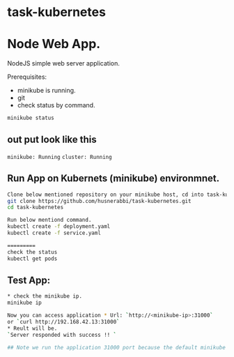 # task-kubernetes

Node Web App.
========
NodeJS simple web server application.


Prerequisites:

* minikube is running.
* git
* check status by command.
```bash
minikube status
```
## out put look like this
`minikube: Running`
`cluster: Running`


## Run App on Kubernets (minikube) environmnet.
```bash
Clone below mentioned repository on your minikube host, cd into task-kubernetes directory.
git clone https://github.com/husnerabbi/task-kubernetes.git
cd task-kubernetes

Run below mentiond command.
kubectl create -f deployment.yaml
kubectl create -f service.yaml

=========
check the status
kubectl get pods

```

## Test App:
```bash
* check the minikube ip.
minikube ip

Now you can access application * Url: `http://<minikube-ip>:31000`
or `curl http://192.168.42.13:31000`
* Reult will be.
`Server responded with success !! `

## Note we run the application 31000 port because the default minikube port range is 30000-32767.
